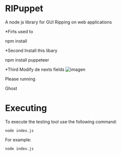 # RIPuppet
A node js library for GUI Ripping on web applications

*Firts  used to


npm install

*Second  Install this libary


npm install puppeteer


*Third Modify de nexts  fields
![imagen](https://user-images.githubusercontent.com/111519973/200208441-b85432a1-b15d-41d8-9a44-0a758f42e39e.png)


Please running 


Ghost


# Executing
To execute the testing tool use the following command:

```
node index.js 

```

For example:

```
node index.js 
```
